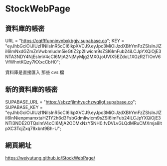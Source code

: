 # StockWebPage

## 資料庫的帳密

URL = "https://cqtfffupninvnbxkbgjv.supabase.co";
KEY = "eyJhbGciOiJIUzI1NiIsInR5cCI6IkpXVCJ9.eyJpc3MiOiJzdXBhYmFzZSIsInJlZiI6ImNxdGZmZnVwbmludm5ieGtiZ2p2Iiwicm9sZSI6ImFub24iLCJpYXQiOjE3NTA3NDY4NjEsImV4cCI6MjA2NjMyMjg2MX0.joUVlX5EZdoL1XGzR2TIOnV6VfWhntKQzy7KXxcCbH0";

資料庫是直接匯入 那些 cvs 檔

## 新的資料庫的帳密

SUPABASE_URL = "https://sbzzfjlmhvuchzwqllgf.supabase.co";
SUPABASE_KEY =
"eyJhbGciOiJIUzI1NiIsInR5cCI6IkpXVCJ9.eyJpc3MiOiJzdXBhYmFzZSIsInJlZiI6InNienpmamxtaHZ1Y2h6d3FsbGdmIiwicm9sZSI6ImFub24iLCJpYXQiOjE3NTI3NDE2OTQsImV4cCI6MjA2ODMxNzY5NH0.fvDVLvGLQdMRuCMXmja8ltpXC3TcjZxq78xbnt9Bh-U";

## 網頁網址

https://weiyutung.github.io/StockWebPage/
